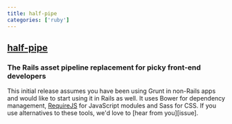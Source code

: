 ```yaml
---
title: half-pipe
categories: ['ruby']
---
```

## [half-pipe](https://github.com/half-pipe/half-pipe)

### The Rails asset pipeline replacement for picky front-end developers


This initial release assumes you have been using Grunt in non-Rails apps and would like to start using it in Rails as well. It uses Bower for dependency management, [RequireJS](http://www.requirejs.org/) for JavaScript modules and Sass for CSS. If you use alternatives to these tools, we'd love to [hear from you][issue].
